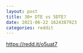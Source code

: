 ```yaml
--- 
layout: post 
title: 30+ DTE vs 5DTE? 
date: 2021-06-22 1624387923 
categories: reddit 
--- 
```

https://redd.it/o5uat7